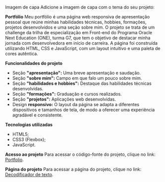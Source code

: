Imagem de capa
Adicione a imagem de capa com o tema do seu projeto:

**Portfólio**
Meu portfólio é uma página web responsiva de apresentação pessoal que reúne minhas habilidades técnicas, hobbies, formações, projetos desenvolvidos e uma seção sobre mim. O projeto se trata de um challenge da trilha de especialização em Front-end do Programa Oracle Next Education (ONE), turma G7, que tem o objetivo de destacar minha jornada com desenvolvedora em início de carreira. A página foi construída utilizando HTML, CSS e JavaScript, com um layout intuitivo e uma paleta de cores autêntica.

**Funcionalidades do projeto**
- Seção **"apresentação":** Uma breve apresentação e saudação. 
- Seção **"sobre mim":** Campo em que falo um pouco sobre mim. 
- Seção **"habilidades e hobbies":** Destaque das habilidades técnicas desenvolvidas.
- Seção **"formações":** Graduação e cursos realizados. 
- Seção **"projetos":** Aplicações web desenvolvidas. 
- Design **responsivo:** O layout da página se adapta a diferentes dispositivos e tamanhos de tela, de modo a oferecer uma experiência agradável e consistente. 

**Tecnologias utilizadas**

- HTML5; 
- CSS3 (Flexbox);
- JavaScript.

**Acesso ao projeto**
Para acessar o código-fonte do projeto, clique no link: [Portfolio](https://github.com/stephanny-monteiro/portfolio).

**Página do projeto**
Para acessar a página do projeto, clique no link: [Decodificador de texto](https://decodificador-de-texto-omega-cyan.vercel.app/).

